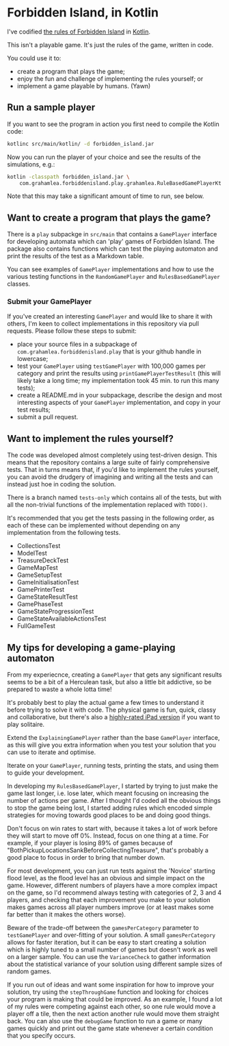 # Forbidden Island, in Kotlin

I've codified
[the rules of Forbidden Island](http://www.gamewright.com/gamewright/pdfs/Rules/ForbiddenIslandTM-RULES.pdf)
in [Kotlin](https://kotlinlang.org/).

This isn't a playable game. It's just the rules of the game, written in code.

You could use it to:
* create a program that plays the game;
* enjoy the fun and challenge of implementing the rules yourself; or
* implement a game playable by humans. (Yawn)

## Run a sample player

If you want to see the program in action you first need to compile the Kotlin code:
```bash
kotlinc src/main/kotlin/ -d forbidden_island.jar
```
Now you can run the player of your choice and see the results of the simulations, e.g.:
```bash
kotlin -classpath forbidden_island.jar \
    com.grahamlea.forbiddenisland.play.grahamlea.RuleBasedGamePlayerKt
```
Note that this may take a significant amount of time to run, see below.

## Want to create a program that plays the game?

There is a `play` subpackge in `src/main` that contains a `GamePlayer` interface for 
developing automata which can 'play' games of Forbidden Island. The package also 
contains functions which can test the playing automaton and print the results of the
test as a Markdown table.

You can see examples of `GamePlayer` implementations and how to use the various
 testing functions in the `RandomGamePlayer` and `RulesBasedGamePlayer` classes.

### Submit your GamePlayer
If you've created an interesting `GamePlayer` and would like to share it with others,
I'm keen to collect implementations in this repository via pull requests.
Please follow these steps to submit:
* place your source files in a subpackage of `com.grahamlea.forbiddenisland.play` that
is your github handle in lowercase;
* test your `GamePlayer` using `testGamePlayer` with 100,000 games per category and 
print the results using `printGamePlayerTestResult`
(this will likely take a long time;
my implementation took 45 min. to run this many tests);
* create a README.md in your subpackage, describe the design and most interesting 
aspects of your `GamePlayer` implementation, and copy in your test results;
* submit a pull request.

## Want to implement the rules yourself?

The code was developed almost completely using test-driven design.
This means that the repository contains a large suite of fairly comprehensive tests.
That in turns means that, if you'd like to implement the rules yourself, you can avoid 
the drudgery of imagining and writing all the tests and can instead just hoe in 
coding the solution.

There is a branch named `tests-only` which contains all of the tests, but with all the
non-trivial functions of the implementation replaced with `TODO()`.   

It's recommended that you get the tests passing in the following order, as each of these
can be implemented without depending on any implementation from the following tests.
* CollectionsTest
* ModelTest
* TreasureDeckTest
* GameMapTest
* GameSetupTest
* GameInitialisationTest
* GamePrinterTest
* GameStateResultTest
* GamePhaseTest
* GameStateProgressionTest
* GameStateAvailableActionsTest
* FullGameTest 

## My tips for developing a game-playing automaton
From my experiecnce, creating a `GamePlayer` that gets any significant results seems to 
be a bit of a Herculean task, but also a little bit addictive, so be prepared to waste
a whole lotta time!

It's probably best to play the actual game a few times to understand it before trying 
to solve it with code.
The physical game is fun, quick, classy and collaborative, but there's also a 
[highly-rated iPad version](https://itunes.apple.com/au/app/forbidden-island/id427419772?mt=8)
if you want to play solitaire.

Extend the `ExplainingGamePlayer` rather than the base `GamePlayer` interface, 
as this will give you extra information when you test your solution that you can use 
to iterate and optimise. 

Iterate on your `GamePlayer`, running tests, printing the stats, and using them to guide 
your development.

In developing my `RulesBasedGamePlayer`, I started by trying to just make the game last 
longer, i.e. lose later, which meant focusing on increasing the number of actions per 
game.
After I thought I'd coded all the obvious things to stop the game being lost, I started 
adding rules which encoded simple strategies for moving towards good places to be and
doing good things.

Don't focus on win rates to start with, because it takes a lot of work before they will
start to move off 0%.
Instead, focus on one thing at a time.
For example, if your player is losing 89% of games because of 
"BothPickupLocationsSankBeforeCollectingTreasure", that's probably a good place to focus
in order to bring that number down.

For most development, you can just run tests against the 'Novice' starting flood level,
as the flood level has an obvious and simple impact on the game.
However, different numbers of players have a more complex impact on the game, so I'd
recommend always testing with categories of 2, 3 and 4 players, and checking that each
improvement you make to your solution makes games across all player numbers improve 
(or at least makes some far better than it makes the others worse).

Beware of the trade-off between the `gamesPerCategory` parameter to `testGamePlayer` 
and over-fitting of your solution.
A small `gamesPerCategory` allows for faster iteration, but it can be easy to start
creating a solution which is highly tuned to a small number of games but doesn't work 
as well on a larger sample.
You can use the `VarianceCheck` to gather information about the statistical variance
of your solution using different sample sizes of random games.

If you run out of ideas and want some inspiration for how to improve your solution,
try using the `stepThroughGame` function and looking for choices your program is 
making that could be improved.
As an example, I found a lot of my rules were competing against each other, so one rule
would move a player off a tile, then the next action another rule would move them 
straight back.
You can also use the `debugGame` function to run a game or many games quickly and print 
out the game state whenever a certain condition that you specify occurs.
